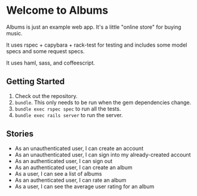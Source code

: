 Welcome to Albums
=================

Albums is just an example web app. It's a little "online store" for buying
music.

It uses rspec + capybara + rack-test for testing and includes some model
specs and some request specs.

It uses haml, sass, and coffeescript.

Getting Started
---------------

1. Check out the repository.
2. `bundle`. This only needs to be run when the gem dependencies change.
3. `bundle exec rspec spec` to run all the tests.
4. `bundle exec rails server` to run the server.

Stories
-------

* As an unauthenticated user, I can create an account
* As an unauthenticated user, I can sign into my already-created account
* As an authenticated user, I can sign out
* As an authenticated user, I can create an album
* As a user, I can see a list of albums
* As an authenticated user, I can rate an album
* As a user, I can see the average user rating for an album
